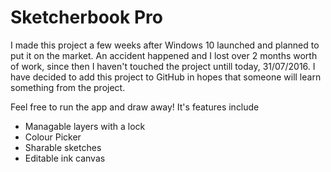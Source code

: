 # Sketcherbook Pro

I made this project a few weeks after Windows 10 launched and planned to put it on the market.
An accident happened and I lost over 2 months worth of work, since then I haven't touched the project untill today, 31/07/2016. 
I have decided to add this project to GitHub in hopes that someone will learn something from the project.

Feel free to run the app and draw away! It's features include

* Managable layers with a lock
* Colour Picker
* Sharable sketches
* Editable ink canvas
